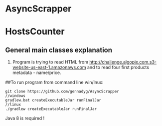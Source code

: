 # AsyncScrapper

# HostsCounter

## General main classes explanation

1. Program is trying to read HTML from http://challenge.algopix.com.s3-website-us-east-1.amazonaws.com and 
to read four first products metadata - name/price.

##To run program from command line win/lnux:
```
git clone https://github.com/gennadyg/AsyncScrapper
//windows
gradlew.bat createExecutableJar runFinalJar
//linux 
./gradlew createExecutableJar runFinalJar
```

Java 8 is required !
